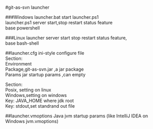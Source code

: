 #git-as-svn launcher 


###Windows
launcher.bat start launcher.ps1     
launcher.ps1 server start,stop restart status feature     
base powershell      

###Linux
launcher server start stop restart status feature,    
base bash-shell       



##launcher.cfg
ini-style configure file    
Section:      
Environment      
Package,git-as-svn.jar ,a jar package       
Params jar startup params ,can empty       

Section:        
Posix, setting on linux      
Windows,setting on windows      
Key: JAVA_HOME where jdk root       
Key: stdout,set standrand out file       

##launcher.vmoptions
Java jvm startup params (like IntelliJ IDEA on Windows jvm.vmoptions)



